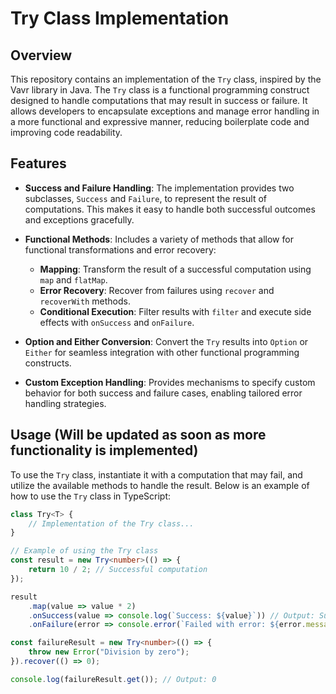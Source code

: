 # Try Class Implementation

## Overview

This repository contains an implementation of the `Try` class, inspired by the Vavr library in Java. The `Try` class is a functional programming construct designed to handle computations that may result in success or failure. It allows developers to encapsulate exceptions and manage error handling in a more functional and expressive manner, reducing boilerplate code and improving code readability.

## Features

- **Success and Failure Handling**: The implementation provides two subclasses, `Success` and `Failure`, to represent the result of computations. This makes it easy to handle both successful outcomes and exceptions gracefully.

- **Functional Methods**: Includes a variety of methods that allow for functional transformations and error recovery:
  - **Mapping**: Transform the result of a successful computation using `map` and `flatMap`.
  - **Error Recovery**: Recover from failures using `recover` and `recoverWith` methods.
  - **Conditional Execution**: Filter results with `filter` and execute side effects with `onSuccess` and `onFailure`.

- **Option and Either Conversion**: Convert the `Try` results into `Option` or `Either` for seamless integration with other functional programming constructs.

- **Custom Exception Handling**: Provides mechanisms to specify custom behavior for both success and failure cases, enabling tailored error handling strategies.

## Usage (Will be updated as soon as more functionality is implemented)

To use the `Try` class, instantiate it with a computation that may fail, and utilize the available methods to handle the result. Below is an example of how to use the `Try` class in TypeScript:

```typescript
class Try<T> {
    // Implementation of the Try class...
}

// Example of using the Try class
const result = new Try<number>(() => {
    return 10 / 2; // Successful computation
});

result
    .map(value => value * 2)
    .onSuccess(value => console.log(`Success: ${value}`)) // Output: Success: 10
    .onFailure(error => console.error(`Failed with error: ${error.message}`));

const failureResult = new Try<number>(() => {
    throw new Error("Division by zero");
}).recover(() => 0);

console.log(failureResult.get()); // Output: 0
```
